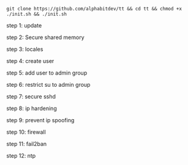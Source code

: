 ```
git clone https://github.com/alphabitdev/tt && cd tt && chmod +x ./init.sh && ./init.sh
```

step 1: update

step 2: Secure shared memory

step 3: locales

step 4: create user

step 5: add user to admin group

step 6: restrict su to admin group

step 7: secure sshd

step 8: ip hardening

step 9: prevent ip spoofing

step 10: firewall

step 11: fail2ban

step 12: ntp
